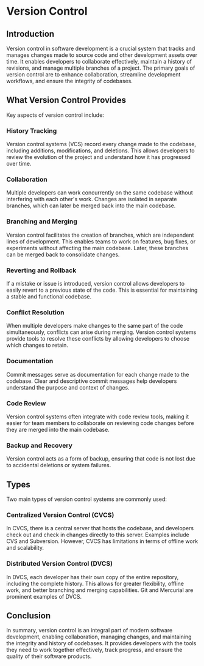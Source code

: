 # Version Control

## Introduction

Version control in software development is a crucial system that tracks and manages changes made to source code and other development assets over time. It enables developers to collaborate effectively, maintain a history of revisions, and manage multiple branches of a project. The primary goals of version control are to enhance collaboration, streamline development workflows, and ensure the integrity of codebases.

## What Version Control Provides

Key aspects of version control include:

### History Tracking

Version control systems (VCS) record every change made to the codebase, including additions, modifications, and deletions. This allows developers to review the evolution of the project and understand how it has progressed over time.

### Collaboration

Multiple developers can work concurrently on the same codebase without interfering with each other's work. Changes are isolated in separate branches, which can later be merged back into the main codebase.

### Branching and Merging

Version control facilitates the creation of branches, which are independent lines of development. This enables teams to work on features, bug fixes, or experiments without affecting the main codebase. Later, these branches can be merged back to consolidate changes.

### Reverting and Rollback

If a mistake or issue is introduced, version control allows developers to easily revert to a previous state of the code. This is essential for maintaining a stable and functional codebase.

### Conflict Resolution

When multiple developers make changes to the same part of the code simultaneously, conflicts can arise during merging. Version control systems provide tools to resolve these conflicts by allowing developers to choose which changes to retain.

### Documentation

Commit messages serve as documentation for each change made to the codebase. Clear and descriptive commit messages help developers understand the purpose and context of changes.

### Code Review

Version control systems often integrate with code review tools, making it easier for team members to collaborate on reviewing code changes before they are merged into the main codebase.

### Backup and Recovery

Version control acts as a form of backup, ensuring that code is not lost due to accidental deletions or system failures.

## Types

Two main types of version control systems are commonly used:

### Centralized Version Control (CVCS)

In CVCS, there is a central server that hosts the codebase, and developers check out and check in changes directly to this server. Examples include CVS and Subversion. However, CVCS has limitations in terms of offline work and scalability.

### Distributed Version Control (DVCS)

In DVCS, each developer has their own copy of the entire repository, including the complete history. This allows for greater flexibility, offline work, and better branching and merging capabilities. Git and Mercurial are prominent examples of DVCS.

## Conclusion

In summary, version control is an integral part of modern software development, enabling collaboration, managing changes, and maintaining the integrity and history of codebases. It provides developers with the tools they need to work together effectively, track progress, and ensure the quality of their software products.
